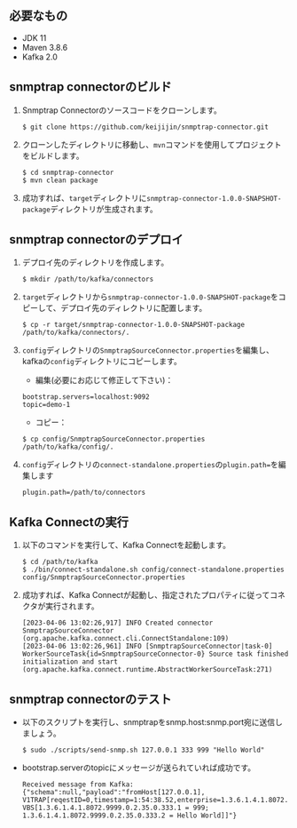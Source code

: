 ## 必要なもの
- JDK 11
- Maven 3.8.6
- Kafka 2.0

## snmptrap connectorのビルド
1. Snmptrap Connectorのソースコードをクローンします。

    ```
    $ git clone https://github.com/keijijin/snmptrap-connector.git
    ```

2. クローンしたディレクトリに移動し、`mvn`コマンドを使用してプロジェクトをビルドします。

    ```
    $ cd snmptrap-connector
    $ mvn clean package
    ```
   
3. 成功すれば、`target`ディレクトリに`snmptrap-connector-1.0.0-SNAPSHOT-package`ディレクトリが生成されます。

## snmptrap connectorのデプロイ
1. デプロイ先のディレクトリを作成します。
    ```
   $ mkdir /path/to/kafka/connectors
   ```
2. `target`ディレクトリから`snmptrap-connector-1.0.0-SNAPSHOT-package`をコピーして、デプロイ先のディレクトリに配置します。
    ```
   $ cp -r target/snmptrap-connector-1.0.0-SNAPSHOT-package /path/to/kafka/connectors/.
   ```
3. `config`ディレクトリの`SnmptrapSourceConnector.properties`を編集し、kafkaの`config`ディレクトリにコピーします。
   
   - 編集(必要にお応じて修正して下さい)：
    ```
   bootstrap.servers=localhost:9092
   topic=demo-1
   ```
    - コピー：
    ```
   $ cp config/SnmptrapSourceConnector.properties /path/to/kafka/config/.
   ```
4. `config`ディレクトリの`connect-standalone.properties`の`plugin.path=`を編集します
    ```
   plugin.path=/path/to/connectors
   ```

## Kafka Connectの実行
1. 以下のコマンドを実行して、Kafka Connectを起動します。
    ```
   $ cd /path/to/kafka
   $ ./bin/connect-standalone.sh config/connect-standalone.properties config/SnmptrapSourceConnector.properties
   ```
2. 成功すれば、Kafka Connectが起動し、指定されたプロパティに従ってコネクタが実行されます。
    ```
    [2023-04-06 13:02:26,917] INFO Created connector SnmptrapSourceConnector (org.apache.kafka.connect.cli.ConnectStandalone:109)
    [2023-04-06 13:02:26,961] INFO [SnmptrapSourceConnector|task-0] WorkerSourceTask{id=SnmptrapSourceConnector-0} Source task finished initialization and start (org.apache.kafka.connect.runtime.AbstractWorkerSourceTask:271)
   ```

## snmptrap connectorのテスト
- 以下のスクリプトを実行し、snmptrapをsnmp.host:snmp.port宛に送信しましょう。
   ```
  $ sudo ./scripts/send-snmp.sh 127.0.0.1 333 999 "Hello World"
  ```
- bootstrap.serverのtopicにメッセージが送られていれば成功です。
   ```
  Received message from Kafka: {"schema":null,"payload":"fromHost[127.0.0.1], V1TRAP[reqestID=0,timestamp=1:54:38.52,enterprise=1.3.6.1.4.1.8072.9999.0.2.35,genericTrap=0,specificTrap=333, VBS[1.3.6.1.4.1.8072.9999.0.2.35.0.333.1 = 999; 1.3.6.1.4.1.8072.9999.0.2.35.0.333.2 = Hello World]]"}
  ```